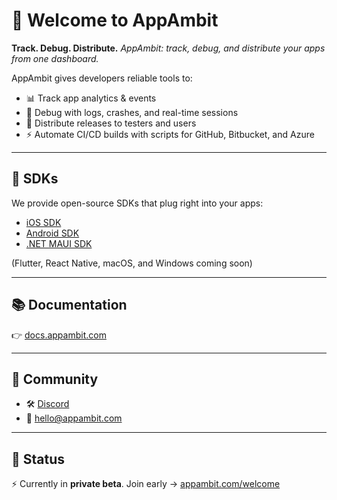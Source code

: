 # 👋 Welcome to AppAmbit

**Track. Debug. Distribute.**
*AppAmbit: track, debug, and distribute your apps from one dashboard.*

AppAmbit gives developers reliable tools to:

* 📊 Track app analytics & events
* 🐞 Debug with logs, crashes, and real-time sessions
* 🚀 Distribute releases to testers and users
* ⚡ Automate CI/CD builds with scripts for GitHub, Bitbucket, and Azure

---

## 🔧 SDKs

We provide open-source SDKs that plug right into your apps:

* [iOS SDK](https://github.com/appambit/appambit-sdkiios)
* [Android SDK](https://github.com/AppAmbit/appambit-sdk-android)
* [.NET MAUI SDK](https://github.com/appambit/appambit-sdk-maui)

(Flutter, React Native, macOS, and Windows coming soon)

---

## 📚 Documentation

👉 [docs.appambit.com](https://docs.appambit.com)

---

## 💬 Community

* 🛠️ [Discord](https://discord.gg/nmbdbCZmQX)
* 💌 [hello@appambit.com](mailto:hello@appambit.com)

---

## 🚧 Status

⚡ Currently in **private beta**.
Join early → [appambit.com/welcome](https://appambit.com/welcome)

